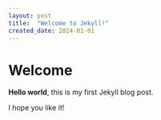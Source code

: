 ```yaml
---
layout: post
title:  "Welcome to Jekyll!"
created_date: 2024-01-01
---
```


# Welcome

**Hello world**, this is my first Jekyll blog post.

I hope you like it!
